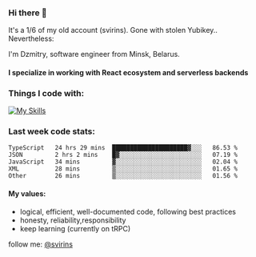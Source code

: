 ### Hi there 👋 

It's a 1/6 of my old account (svirins). Gone with stolen Yubikey.. Nevertheless:

<article class="markdown-body entry-content container-lg f5" itemprop="text">

I'm Dzmitry, software engineer from Minsk, Belarus. 

#### I specialize in working with React ecosystem and serverless backends

### [](#things-i-code-with)Things I code with:
  
[![My Skills](https://skillicons.dev/icons?i=apollo,aws,docker,emotion,express,figma,firebase,js,gcp,graphql,jest,linux,mongodb,mysql,nextjs,postgres,prisma,react,supabase,tailwind,ts&perline=9)](https://skillicons.dev)
  
### [](#WakaTime)Last week code stats:

<!--START_SECTION:waka-->

```text
TypeScript   24 hrs 29 mins  █████████████████████▓░░░   86.53 %
JSON         2 hrs 2 mins    █▓░░░░░░░░░░░░░░░░░░░░░░░   07.19 %
JavaScript   34 mins         ▓░░░░░░░░░░░░░░░░░░░░░░░░   02.04 %
XML          28 mins         ▒░░░░░░░░░░░░░░░░░░░░░░░░   01.65 %
Other        26 mins         ▒░░░░░░░░░░░░░░░░░░░░░░░░   01.56 %
```

<!--END_SECTION:waka-->

#### [](#my-values)My values:

*   logical, efficient, well-documented code, following best practices
*   honesty, reliability,responsibility
*   keep learning (currently on tRPC)
  
  

follow me: [@svirins](https://www.twitter.com/svirins)

</article>
